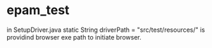 # epam_test

in SetupDriver.java 
static String driverPath = "src/test/resources/"
is providind browser exe path to initiate browser.
